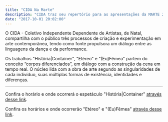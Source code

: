 ```yaml
---
title: "CIDA Na Marte"
description: "CIDA traz seu repertório para as apresentações da MARTE 2017"
date: "2017-10-01 20:02:00"
---
```


O CIDA - Coletivo Independente Dependente de Artistas, de Natal, compartilha com o público três processos de criação e experimentação em arte contemporânea, tendo como fonte propulsora um diálogo entre as linguagens da dança e da performance.

Os trabalhos "História|Container", "Etéreo" e "(Eu)Fêmea" partem do conceito “corpos diferenciados”, em diálogo com a construção da cena em tempo real. O núcleo lida com a obra de arte segundo as singularidades de cada indivíduo, suas múltiplas formas de existência, identidades e diferenças.

----------------------

Confira o horário e onde ocorrerá o espetáculo "História|Container" [através desse link](/programacao.html#horarios?cida-historia-container).

Confira os horários e onde ocorrerão "Etéreo" e "(Eu)Fêmea" [através desse link](/programacao.html#horarios?cida-etereo-eufemea).
